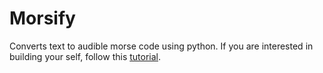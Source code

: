 # Morsify
Converts text to audible morse code using python. If you are interested in building your self, follow this [tutorial](https://github.com/kirkbyo/Morsify/blob/master/Tutorial.md).
